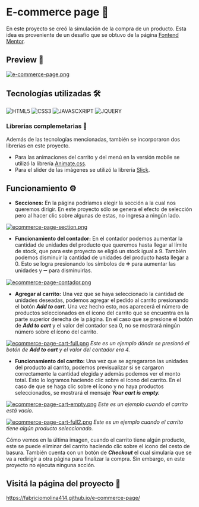 
# E-commerce page 🛒

En este proyecto se creó la simulación de la compra de un producto. Esta idea es proveniente de 
un desafío que se obtuvo de la página [Fontend Mentor](https://www.frontendmentor.io/).


## Preview 📸

[![e-commerce-page.png](https://i.postimg.cc/qRW1yN3d/e-commerce-page.png)](https://postimg.cc/BLc5GQph)

## Tecnologías utilizadas 🛠️

![HTML5](https://img.shields.io/badge/HTML5-E34F26?style=for-the-badge&logo=html5&logoColor=white)
![CSS3](https://img.shields.io/badge/CSS3-1572B6?style=for-the-badge&logo=css3&logoColor=white)
![JAVASCXRIPT](https://img.shields.io/badge/JavaScript-323330?style=for-the-badge&logo=javascript&logoColor=F7DF1E)
![JQUERY](https://img.shields.io/badge/jQuery-0769AD?style=for-the-badge&logo=jquery&logoColor=white)


### Librerías complemetarias 🔩

Además de las tecnologías mencionadas, también se incorporaron dos librerías en este proyecto. 

- Para las animaciones del carrito y del menú en la versión mobile se utilizó la librería [Animate.css](https://animate.style/).
- Para el slider de las imágenes se utilizó la librería [Slick](https://kenwheeler.github.io/slick/).
## Funcionamiento ⚙️

- **Secciones:**
En la página podríamos elegir la sección a la cual nos queremos dirigir. En este proyecto sólo se 
genera el efecto de selección pero al hacer clic sobre algunas de estas, no ingresa a ningún lado.

[![ecommerce-page-section.png](https://i.postimg.cc/qvB0mxww/ecommerce-page-section.png)](https://postimg.cc/2VtPyvPL)


- **Funcionamiento del contador:**
En el contador podemos aumentar la cantidad de unidades del producto que queremos hasta llegar al límite 
de stock, que para este proyecto se eligió un stock igual a 9.
También podemos disminuir la cantidad de unidades del producto hasta llegar a 0. Esto se logra presionando los 
símbolos de ➕ para aumentar las unidades y ➖ para disminuirlas. 

[![ecommerce-page-contador.png](https://i.postimg.cc/rpXPz8HH/ecommerce-page-contador.png)](https://postimg.cc/RWdRDz41)

- **Agregar al carrito:** 
Una vez que se haya seleccionado la cantidad de unidades deseadas, podemos agregar el 
pedido al carrito presionando el botón _**Add to cart**_. Una vez hecho esto, nos aparecerá el 
número de productos seleccionados en el ícono del carrito que se encuentra en la parte 
superior derecha de la página. 
En el caso que se presione el botón de _**Add to cart**_ y el valor del contador 
sea 0, no se mostrará ningún número sobre el ícono del carrito. 

[![ecommerce-page-cart-full.png](https://i.postimg.cc/dt8v3WQQ/ecommerce-page-cart-full.png)](https://postimg.cc/vcHCSt6C)
_Este es un ejemplo dónde se presionó el botón de **Add to cart** y el valor del contador era 4._

- **Funcionamiento del carrito:**
Una vez que se agregararon las unidades del producto al carrito, podemos previsualizar si se 
cargaron correctamente la cantidad elegida y además podemos ver el monto total. Esto lo 
logramos haciendo clic sobre el ícono del carrito.
En el caso de que se haga clic sobre el ícono y 
no haya productos seleccionados, se mostrará el mensaje _**Your cart is empty.**_

[![ecommerce-page-cart-empty.png](https://i.postimg.cc/PrLp7nM3/ecommerce-page-cart-empty.png)](https://postimg.cc/HVgkJKRX)
_Este es un ejemplo cuando el carrito está vacío._

[![ecommerce-page-cart-full2.png](https://i.postimg.cc/cLvJHRzF/ecommerce-page-cart-full2.png)](https://postimg.cc/BjG37K4F)
_Este es un ejemplo cuando el carrito tiene algún producto seleccionado._


Cómo vemos en la última imagen, cuando el carrito tiene algún producto, este se puede eliminar 
del carrito haciendo clic sobre el ícono del cesto de basura. 
También cuenta con un botón de 
_**Checkout**_ el cual simularía que se va a redirigir a otra página para finalizar la compra. Sin 
embargo, en este proyecto no ejecuta ninguna acción. 
## Visitá la página del proyecto 🚀

https://fabriciomolina414.github.io/e-commerce-page/
